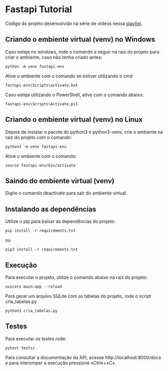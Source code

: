 # Fastapi Tutorial

Código do projeto desenvolvido na série de vídeos nessa [playlist](https://www.youtube.com/playlist?list=PLstjCH2DwkBnKO9PdHc5NO1JOwbJdcq22).



## Criando o embiente virtual (venv) no Windows

Caso esteja no windows, rode o comando a seguir na raiz do projeto para criar o ambiente, caso não tenha criado antes:
```
python -m venv fastapi-env
```
Ative o ambiente com o comando se estiver utilizando o cmd
```
fastapi-env\Scripts\activate.bat
```
Caso esteja utilizando o PowerShell, ative com o comando abaixo:
```
fastapi-env\Scripts\Activate.ps1
```

## Criando o embiente virtual (venv) no Linux

Depois de instalar o pacote do python3 e python3-venv, crie o ambiente na raiz do projeto com o comando:
```
python3 -m venv fastapi-env
```
Ative o ambiente com o comando:
```
source fastapi-env/bin/activate
```

## Saindo do embiente virtual (venv)
Digite o comando deactivate para sair do ambiente virtual.

## Instalando as dependências

Utilize o pip para baixar as dependências do projeto:

```
pip install -r requirements.txt
```

ou 

```
pip3 install -r requirements.txt
```

## Execução

Para executar o projeto, utilize o comando abaixo na raiz do projeto:

```
uvicorn main:app --reload 
```

Para gerar um arquivo SQLite com as tabelas do projeto, rode o script cria_tabelas.py  

```
python3 cria_tabelas.py    
```

## Testes

Para executar os testes rode:

```
pytest tests/
```

Para consultar a documentação da API, acesse http://localhost:8000/docs e para interomper a execução pressione «Ctrl»+«C».
